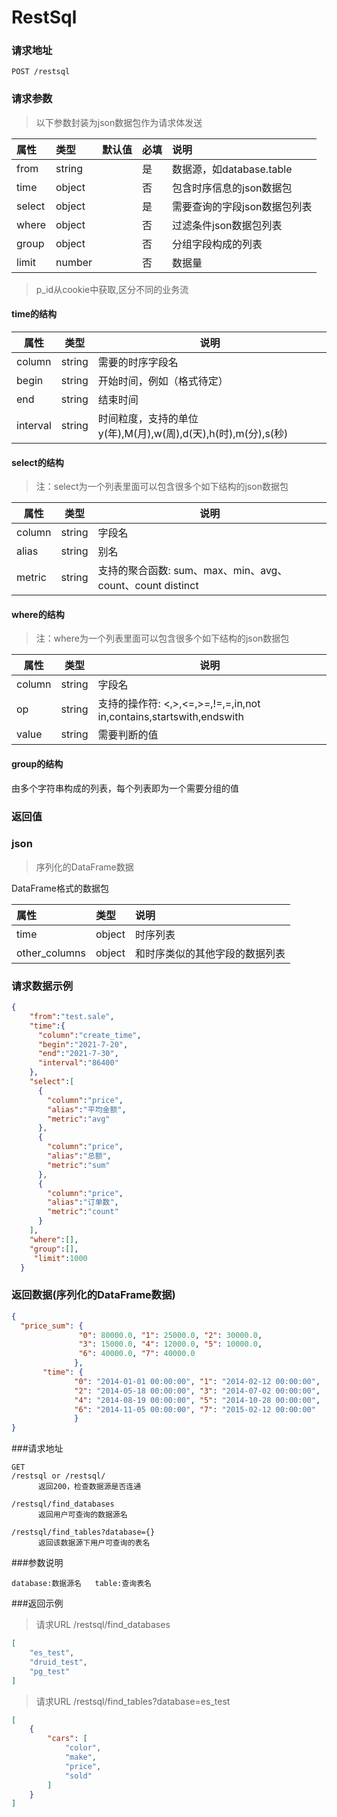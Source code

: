 # RestSql

### 请求地址

```text
POST /restsql
```

### 请求参数

> 以下参数封装为json数据包作为请求体发送

| 属性         | 类型   | 默认值 | 必填 | 说明                         |
| :----------- | :----- | :----- | :--- | :--------------------------- |
| from         | string |        | 是   | 数据源，如database.table     |
| time         | object |        | 否   | 包含时序信息的json数据包     |
| select       | object |        | 是   | 需要查询的字段json数据包列表 |
| where        | object |        | 否   | 过滤条件json数据包列表       |
| group        | object |        | 否   | 分组字段构成的列表           |
| limit        | number |        | 否   | 数据量                       |
>p_id从cookie中获取,区分不同的业务流             
#### time的结构

| 属性     | 类型   | 说明                                                       |
| -------- | ------ | ---------------------------------------------------------- |
| column   | string | 需要的时序字段名                                           |
| begin    | string | 开始时间，例如（格式待定）                                 |
| end      | string | 结束时间                                                   |
| interval | string | 时间粒度，支持的单位y(年),M(月),w(周),d(天),h(时),m(分),s(秒)|

#### select的结构

> 注：select为一个列表里面可以包含很多个如下结构的json数据包

| 属性   | 类型   | 说明                                       |
| ------ | ------ | ------------------------------------------ |
| column | string | 字段名                                     |
| alias  | string | 别名                                       |
| metric | string | 支持的聚合函数: sum、max、min、avg、count、count distinct|

#### where的结构

> 注：where为一个列表里面可以包含很多个如下结构的json数据包

| 属性   | 类型   | 说明                   |
| ------ | ------ | ---------------------- |
| column | string | 字段名                 |
| op     | string | 支持的操作符: <,>,<=,>=,!=,=,in,not in,contains,startswith,endswith|
| value  | string | 需要判断的值           |

#### group的结构

由多个字符串构成的列表，每个列表即为一个需要分组的值

### 返回值

### json

> 序列化的DataFrame数据

DataFrame格式的数据包

| 属性          | 类型   | 说明                           |
| :------------ | :----- | :----------------------------- |
| time          | object | 时序列表                       |
| other_columns | object | 和时序类似的其他字段的数据列表 |

### 请求数据示例

```json
{
    "from":"test.sale",
    "time":{
      "column":"create_time",
      "begin":"2021-7-20",
      "end":"2021-7-30",
      "interval":"86400"
    },
    "select":[
      {
        "column":"price",
        "alias":"平均金额",
        "metric":"avg"
      },
      {
        "column":"price",
        "alias":"总额",
        "metric":"sum"
      },
      {
        "column":"price",
        "alias":"订单数",
        "metric":"count"
      }
    ],
    "where":[],
    "group":[],
     "limit":1000
  }
```


### 返回数据(序列化的DataFrame数据)

```json
{
  "price_sum": {
               "0": 80000.0, "1": 25000.0, "2": 30000.0,
               "3": 15000.0, "4": 12000.0, "5": 10000.0,
               "6": 40000.0, "7": 40000.0
              },
       "time": {
              "0": "2014-01-01 00:00:00", "1": "2014-02-12 00:00:00",
              "2": "2014-05-18 00:00:00", "3": "2014-07-02 00:00:00", 
              "4": "2014-08-19 00:00:00", "5": "2014-10-28 00:00:00",
              "6": "2014-11-05 00:00:00", "7": "2015-02-12 00:00:00"
              }
}

```
###请求地址
```   
GET   
/restsql or /restsql/
      返回200，检查数据源是否连通

/restsql/find_databases
      返回用户可查询的数据源名
      
/restsql/find_tables?database={}
      返回该数据源下用户可查询的表名
```
###参数说明
```
database:数据源名   table:查询表名
```
###返回示例
>请求URL  /restsql/find_databases
```json
[
    "es_test",
    "druid_test",
    "pg_test"
]
```
>请求URL  /restsql/find_tables?database=es_test
```json
[
    {
        "cars": [
            "color",
            "make",
            "price",
            "sold"
        ]
    }
]
```


